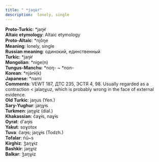 ```yaml
---
title: " *jaŋɨŕ"
description:  lonely, single
---
```


<strong>Proto-Turkic</strong>:  *jaŋɨŕ<br>
<strong>Altaic etymology</strong>:  Altaic etymology<br>
<strong> Proto-Altaic</strong>:  *ni̯ŏŋe<br>
<strong>Meaning</strong>:  lonely, single<br>
<strong>Russian meaning</strong>:  одинокий, единственный<br>
<strong>Turkic</strong>:  *jaŋɨŕ<br>
<strong>Mongolian</strong>:  *nige(n)<br>
<strong>Tungus-Manchu</strong>:  *noŋ- ~ *non-<br>
<strong>Korean</strong>:  *njǝ̀nɨ̀(k)<br>
<strong>Japanese</strong>:  *nǝmi<br>
<strong>Comments</strong>:  VEWT 187, ДТС 235, ЭСТЯ 4, 98. Usually regarded as a contraction < jalaŋɣuz, which is probably wrong in the face of external evidence.<br>
<strong>Old Turkic</strong>:  jaŋus (Yen.)<br>
<strong>Sary-Yughur</strong>:  jaŋɣɨs<br>
<strong>Turkmen</strong>:  jaŋɣɨz (dial.)<br>
<strong>Khakassian</strong>:  čaɣɨs, naɣɨs<br>
<strong>Oyrat</strong>:  d'aŋɨs<br>
<strong>Yakut</strong>:  soɣotox<br>
<strong>Tuva</strong>:  čaŋɨs; jaŋɣɨs (Todzh.)<br>
<strong>Tofalar</strong>:  ńū~s<br>
<strong>Kirghiz</strong>:  ǯaŋɣɨz<br>
<strong>Bashkir</strong>:  jaŋɣɨz<br>
<strong>Balkar</strong>:  ǯaŋɣɨz<br>


